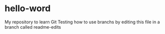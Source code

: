 # hello-word
My repository to learn Git
Testing how to use branchs by editing this file in a branch called readme-edits 
